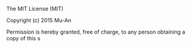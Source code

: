 The MIT License (MIT)

Copyright (c) 2015 Mu-An

Permission is hereby granted, free of charge, to any person obtaining a copy
of this s